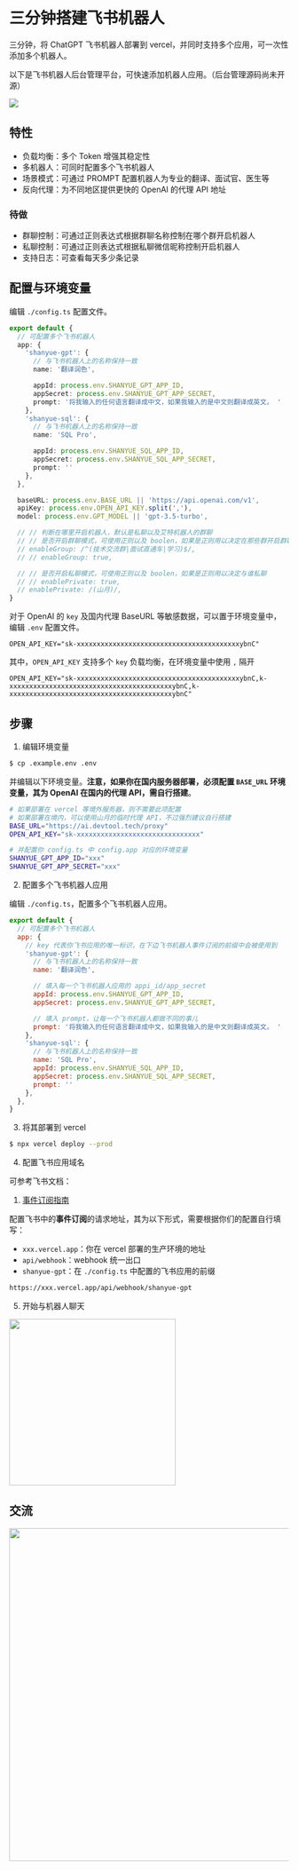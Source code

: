 # 三分钟搭建飞书机器人

三分钟，将 ChatGPT 飞书机器人部署到 vercel，并同时支持多个应用，可一次性添加多个机器人。

以下是飞书机器人后台管理平台，可快速添加机器人应用。（后台管理源码尚未开源）

![](https://static.shanyue.tech/images/23-04-03/clipboard-4646.c8fcac.webp)

## 特性

+ 负载均衡：多个 Token 增强其稳定性
+ 多机器人：可同时配置多个飞书机器人
+ 场景模式：可通过 PROMPT 配置机器人为专业的翻译、面试官、医生等
+ 反向代理：为不同地区提供更快的 OpenAI 的代理 API 地址

### 待做

+ 群聊控制：可通过正则表达式根据群聊名称控制在哪个群开启机器人
+ 私聊控制：可通过正则表达式根据私聊微信昵称控制开启机器人
+ 支持日志：可查看每天多少条记录

## 配置与环境变量

编辑 `./config.ts` 配置文件。

``` ts
export default {
  // 可配置多个飞书机器人
  app: {
    'shanyue-gpt': {
      // 与飞书机器人上的名称保持一致
      name: '翻译润色',

      appId: process.env.SHANYUE_GPT_APP_ID,
      appSecret: process.env.SHANYUE_GPT_APP_SECRET,
      prompt: '将我输入的任何语言翻译成中文，如果我输入的是中文则翻译成英文。 '
    },
    'shanyue-sql': {
      // 与飞书机器人上的名称保持一致
      name: 'SQL Pro',

      appId: process.env.SHANYUE_SQL_APP_ID,
      appSecret: process.env.SHANYUE_SQL_APP_SECRET,
      prompt: ''
    },
  },

  baseURL: process.env.BASE_URL || 'https://api.openai.com/v1',
  apiKey: process.env.OPEN_API_KEY.split(','),
  model: process.env.GPT_MODEL || 'gpt-3.5-turbo',

  // // 判断在哪里开启机器人，默认是私聊以及艾特机器人的群聊
  // // 是否开启群聊模式，可使用正则以及 boolen，如果是正则用以决定在那些群开启群聊
  // enableGroup: /^(技术交流群|面试直通车|学习)$/,
  // // enableGroup: true,

  // // 是否开启私聊模式，可使用正则以及 boolen，如果是正则用以决定与谁私聊
  // // enablePrivate: true,
  // enablePrivate: /(山月)/,
}
```

对于 OpenAI 的 `key` 及国内代理 BaseURL 等敏感数据，可以置于环境变量中，编辑 `.env` 配置文件。

``` .env
OPEN_API_KEY="sk-xxxxxxxxxxxxxxxxxxxxxxxxxxxxxxxxxxxxxxxxxybnC"
```

其中，`OPEN_API_KEY` 支持多个 `key` 负载均衡，在环境变量中使用 `,` 隔开

``` .env
OPEN_API_KEY="sk-xxxxxxxxxxxxxxxxxxxxxxxxxxxxxxxxxxxxxxxxxybnC,k-xxxxxxxxxxxxxxxxxxxxxxxxxxxxxxxxxxxxxxxxxybnC,k-xxxxxxxxxxxxxxxxxxxxxxxxxxxxxxxxxxxxxxxxxybnC"
```

## 步骤

1. 编辑环境变量

``` bash
$ cp .example.env .env
```

并编辑以下环境变量。**注意，如果你在国内服务器部署，必须配置 `BASE_URL` 环境变量，其为 OpenAI 在国内的代理 API，需自行搭建**。

``` bash
# 如果部署在 vercel 等境外服务器，则不需要此项配置
# 如果部署在境内，可以使用山月的临时代理 API，不过强烈建议自行搭建
BASE_URL="https://ai.devtool.tech/proxy"
OPEN_API_KEY="sk-xxxxxxxxxxxxxxxxxxxxxxxxxxxxxxx"

# 并配置你 config.ts 中 config.app 对应的环境变量
SHANYUE_GPT_APP_ID="xxx"
SHANYUE_GPT_APP_SECRET="xxx"
```

2. 配置多个飞书机器人应用

编辑 `./config.ts`，配置多个飞书机器人应用。

``` js
export default {
  // 可配置多个飞书机器人
  app: {
    // key 代表你飞书应用的唯一标识，在下边飞书机器人事件订阅的前缀中会被使用到
    'shanyue-gpt': {
      // 与飞书机器人上的名称保持一致
      name: '翻译润色',

      // 填入每一个飞书机器人应用的 appi_id/app_secret
      appId: process.env.SHANYUE_GPT_APP_ID,
      appSecret: process.env.SHANYUE_GPT_APP_SECRET,

      // 填入 prompt，让每一个飞书机器人都做不同的事儿
      prompt: '将我输入的任何语言翻译成中文，如果我输入的是中文则翻译成英文。 '
    },
    'shanyue-sql': {
      // 与飞书机器人上的名称保持一致
      name: 'SQL Pro',
      appId: process.env.SHANYUE_SQL_APP_ID,
      appSecret: process.env.SHANYUE_SQL_APP_SECRET,
      prompt: ''
    },
  },
}
```

3. 将其部署到 vercel

``` bash
$ npx vercel deploy --prod
```

4. 配置飞书应用域名 

可参考飞书文档：

1. [事件订阅指南](https://open.feishu.cn/document/ukTMukTMukTM/uUTNz4SN1MjL1UzM)

配置飞书中的**事件订阅**的请求地址，其为以下形式，需要根据你们的配置自行填写：

+ `xxx.vercel.app`：你在 vercel 部署的生产环境的地址
+ `api/webhook`：webhook 统一出口
+ `shanyue-gpt`：在 `./config.ts` 中配置的飞书应用的前缀

``` bash
https://xxx.vercel.app/api/webhook/shanyue-gpt
```

5. 开始与机器人聊天

<img src="https://static.shanyue.tech/images/23-04-02/clipboard-3293.749782.webp" width="300">

## 交流

<img src="https://static.shanyue.tech/images/23-04-02/wechat.892011.webp" width="600">

